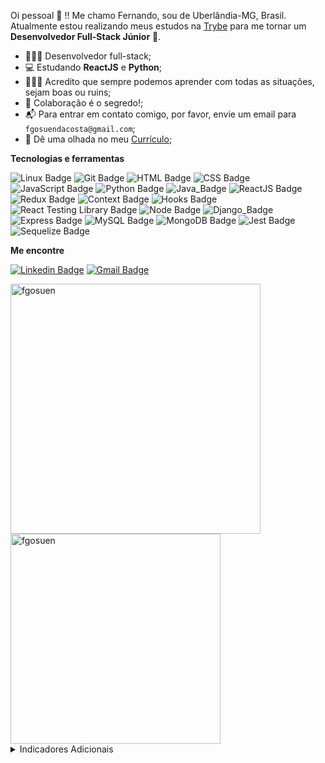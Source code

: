 Oi pessoal 👋 !! Me chamo Fernando, sou de Uberlândia-MG, Brasil. Atualmente estou realizando meus estudos na [Trybe](https://www.betrybe.com/) para me tornar um **Desenvolvedor Full-Stack Júnior** 🚀.

- 👩🏽‍💻 Desenvolvedor full-stack;
- 💻 Estudando **ReactJS** e **Python**;
- 👩🏽‍🎓 Acredito que sempre podemos aprender com todas as situações, sejam boas ou ruins;
- 💬 Colaboração é o segredo!;
- 📬 Para entrar em contato comigo, por favor, envie um email para `fgosuendacosta@gmail.com`;
- 📄 Dê uma olhada no meu [Currículo](https://fgosuen.github.io);

**Tecnologias e ferramentas**

![Linux Badge](https://img.shields.io/badge/-Linux-FCC624?style=flat-square&logo=Linux&logoColor=black)
![Git Badge](https://img.shields.io/badge/-Git-F05032?style=flat-square&logo=git&logoColor=white)
![HTML Badge](https://img.shields.io/badge/-HTML-E34F26?style=flat-square&logo=html5&logoColor=white)
![CSS Badge](https://img.shields.io/badge/-CSS-1572B6?style=flat-square&logo=css3&logoColor=white)
![JavaScript Badge](https://img.shields.io/badge/-JavaScript-yellow?style=flat-square&logo=JavaScript&logoColor=white)
![Python Badge](https://img.shields.io/badge/-Python-306998?style=flat-square&logo=python&logoColor=white)
![Java_Badge](https://img.shields.io/badge/Java-ED8B00?style=flat-square&logo=java&logoColor=white)
![ReactJS Badge](https://img.shields.io/badge/-React-61DAFB?style=flat-square&logo=React&logoColor=black)
![Redux Badge](https://img.shields.io/badge/-Redux-764ABC?style=flat-square&logo=Redux&logoColor=white)
![Context Badge](https://img.shields.io/badge/-Context-61DAFB?style=flat-square&logo=React&logoColor=black)
![Hooks Badge](https://img.shields.io/badge/-Hooks-61DAFB?style=flat-square&logo=React&logoColor=black)
![React Testing Library Badge](https://img.shields.io/badge/-RTL-61DAFB?style=flat-square&logo=react&logoColor=black)
![Node Badge](https://img.shields.io/badge/-Node.js-339933?style=flat-square&logo=node.js&logoColor=white)
![Django_Badge](https://img.shields.io/badge/Django-092E20?style=flat-square&logo=django&logoColor=white)
![Express Badge](https://img.shields.io/badge/-Express.js-grey?style=flat-square&logo=expressjs&logoColor=white)
![MySQL Badge](https://img.shields.io/badge/-MySQL-4479A1?style=flat-square&logo=MySQL&logoColor=white)
![MongoDB Badge](https://img.shields.io/badge/-MongoDB-47A248?style=flat-square&logo=mongodb&logoColor=white)
![Jest Badge](https://img.shields.io/badge/-Jest-C21325?style=flat-square&logo=jest&logoColor=white)
![Sequelize Badge](https://img.shields.io/badge/-Sequelize-357bbe?style=flat-square&logo=sequelize&logoColor=white)

**Me encontre**

[![Linkedin Badge](https://img.shields.io/badge/-LinkedIn-0077B5?style=flat-square&logo=Linkedin&logoColor=white&link=https://www.linkedin.com/in/fcosta-dev/)](https://www.linkedin.com/in/fcosta-dev/)
[![Gmail Badge](https://img.shields.io/badge/-Gmail-D14836?style=flat-square&logo=Gmail&logoColor=white&link=mailto:fgosuendacosta@gmail.com)](mailto:fgosuendacosta@gmail.com)

<a href="https://github.com/fgosuen">
  <img align="center" width="400px" src="https://github-readme-stats.vercel.app/api?username=fgosuen&show_icons=true" alt="fgosuen" />
</a>
<a href="https://github.com/fgosuen">
  <img align="center" width="336px" src="https://github-readme-stats.vercel.app/api/top-langs/?username=fgosuen&layout=compact" alt="fgosuen" />
</a>

<details>
  
  <summary>Indicadores Adicionais</summary>

  <!--START_SECTION:waka-->
![Profile Views](http://img.shields.io/badge/Profile%20Views-4-blue)

**🐱 My GitHub Data** 

> 🏆 1,168 Contributions in the Year 2021
 > 
> 📦 410.0 kB Used in GitHub's Storage 
 > 
> 💼 Opted to Hire
 > 
> 📜 16 Public Repositories 
 > 
> 🔑 4 Private Repositories  
 > 
**I'm an Early 🐤** 

```text
🌞 Morning    71 commits     █████░░░░░░░░░░░░░░░░░░░░   21.58% 
🌆 Daytime    97 commits     ███████░░░░░░░░░░░░░░░░░░   29.48% 
🌃 Evening    154 commits    ███████████░░░░░░░░░░░░░░   46.81% 
🌙 Night      7 commits      ░░░░░░░░░░░░░░░░░░░░░░░░░   2.13%

```
📅 **I'm Most Productive on Sunday** 

```text
Monday       31 commits     ██░░░░░░░░░░░░░░░░░░░░░░░   9.42% 
Tuesday      15 commits     █░░░░░░░░░░░░░░░░░░░░░░░░   4.56% 
Wednesday    41 commits     ███░░░░░░░░░░░░░░░░░░░░░░   12.46% 
Thursday     35 commits     ██░░░░░░░░░░░░░░░░░░░░░░░   10.64% 
Friday       29 commits     ██░░░░░░░░░░░░░░░░░░░░░░░   8.81% 
Saturday     48 commits     ███░░░░░░░░░░░░░░░░░░░░░░   14.59% 
Sunday       130 commits    ██████████░░░░░░░░░░░░░░░   39.51%

```


📊 **This Week I Spent My Time On** 

```text
⌚︎ Time Zone: America/Sao_Paulo

💬 Programming Languages: 
No Activity Tracked This Week

🔥 Editors: 
No Activity Tracked This Week

🐱‍💻 Projects: 
No Activity Tracked This Week

💻 Operating System: 
No Activity Tracked This Week

```

**I Mostly Code in JavaScript** 

```text
JavaScript               11 repos            ██████████████░░░░░░░░░░░   57.89% 
Python                   2 repos             ██░░░░░░░░░░░░░░░░░░░░░░░   10.53% 
HTML                     2 repos             ██░░░░░░░░░░░░░░░░░░░░░░░   10.53% 
Java                     2 repos             ██░░░░░░░░░░░░░░░░░░░░░░░   10.53% 
C#                       1 repo              █░░░░░░░░░░░░░░░░░░░░░░░░   5.26%

```


**Timeline**

![Chart not found](https://raw.githubusercontent.com/fgosuen/fgosuen/main/charts/bar_graph.png) 


 Last Updated on 15/10/2021
<!--END_SECTION:waka-->
  
</details>
